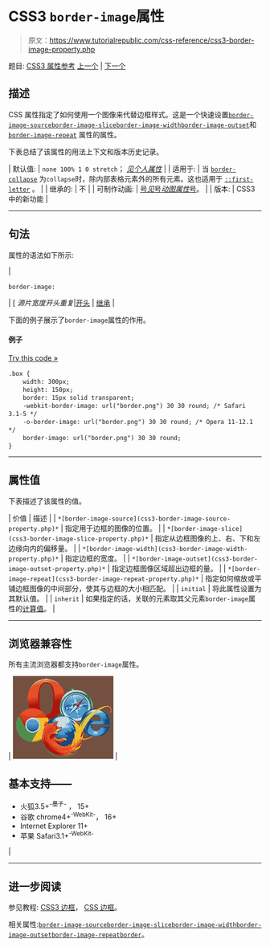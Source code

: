 # CSS3 `border-image`属性

> 原文：<https://www.tutorialrepublic.com/css-reference/css3-border-image-property.php>

题目: [CSS3 属性参考](css3-properties.php) [上一个](css-border-color-property.php) | [下一个](css3-border-image-outset-property.php)

## 描述

CSS 属性指定了如何使用一个图像来代替边框样式。这是一个快速设置[`border-image-source`](css3-border-image-source-property.php)[`border-image-slice`](css3-border-image-slice-property.php)[`border-image-width`](css3-border-image-width-property.php)[`border-image-outset`](css3-border-image-outset-property.php)和 [`border-image-repeat`](css3-border-image-repeat-property.php) 属性的属性。

下表总结了该属性的用法上下文和版本历史记录。

| 默认值: | `none 100% 1 0 stretch`； *[见个人属性](#property-values)* |
| 适用于: | 当
[`border-collapse`](css-border-collapse-property.php) 为`collapse`时，除内部表格元素外的所有元素。这也适用于 [`::first-letter`](../css-tutorial/css-pseudo-elements.php#first-letter) 。 |
| 继承的: | 不 |
| 可制作动画: | [号*见*号*动图属性*号](css-animatable-properties.php)。 |
| 版本: | CSS3 中的新功能 |

* * *

## 句法

属性的语法如下所示:

| 

```
border-image: 
```

 | [ *源片宽度开头重复*&#124;[开头](../definitions.php#initial) &#124; [继承](../definitions.php#inherit) |

下面的例子展示了`border-image`属性的作用。

#### 例子

[Try this code »](../codelab.php?topic=css3&file=border-image-property "Try this code using online Editor")

```
.box {
    width: 300px;
    height: 150px;
    border: 15px solid transparent;
    -webkit-border-image: url("border.png") 30 30 round; /* Safari 3.1-5 */
    -o-border-image: url("border.png") 30 30 round; /* Opera 11-12.1 */
    border-image: url("border.png") 30 30 round;
}
```

* * *

## 属性值

下表描述了该属性的值。

| 价值 | 描述 |
| `*[border-image-source](css3-border-image-source-property.php)*` | 指定用于边框的图像的位置。 |
| `*[border-image-slice](css3-border-image-slice-property.php)*` | 指定从边框图像的上、右、下和左边缘向内的偏移量。 |
| `*[border-image-width](css3-border-image-width-property.php)*` | 指定边框的宽度。 |
| `*[border-image-outset](css3-border-image-outset-property.php)*` | 指定边框图像区域超出边框的量。 |
| `*[border-image-repeat](css3-border-image-repeat-property.php)*` | 指定如何缩放或平铺边框图像的中间部分，使其与边框的大小相匹配。 |
| `initial` | 将此属性设置为其默认值。 |
| `inherit` | 如果指定的话，关联的元素取其父元素`border-image`属性的[计算值](../definitions.php#computed-value)。 |

* * *

## 浏览器兼容性

所有主流浏览器都支持`border-image`属性。

| ![Browsers Icon](img/e9331123c77668c1832e541c2fca1002.png) | 

## 基本支持——

*   火狐3.5+<sup class="badge">-墨子-</sup> ， 15+
*   谷歌 chrome4+<sup class="badge">-WebKit-</sup>， 16+
*   Internet Explorer 11+
*   苹果 Safari3.1+<sup class="badge">-WebKit-</sup>

 |

* * *

## 进一步阅读

参见教程: [CSS3 边框](../css-tutorial/css3-border.php)， [CSS 边框](../css-tutorial/css-border.php)。

相关属性:[`border-image-source`](css3-border-image-source-property.php)[`border-image-slice`](css3-border-image-slice-property.php)[`border-image-width`](css3-border-image-width-property.php)[`border-image-outset`](css3-border-image-outset-property.php)[`border-image-repeat`](css3-border-image-repeat-property.php)[`border`](css-border-property.php)。